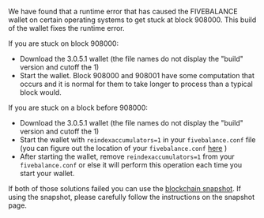 We have found that a runtime error that has caused the FIVEBALANCE wallet on certain operating systems to get stuck at block 908000. This build of the wallet fixes the runtime error.

If you are stuck on block 908000:
- Download the 3.0.5.1 wallet (the file names do not display the "build" version and cutoff the 1)
- Start the wallet. Block 908000 and 908001 have some computation that occurs and it is normal for them to take longer to process than a typical block would.

If you are stuck on a block before 908000:
- Download the 3.0.5.1 wallet (the file names do not display the "build" version and cutoff the 1)
- Start the wallet with `reindexaccumulators=1` in your `fivebalance.conf` file (you can figure out the location of your `fivebalance.conf` [here](https://fivebalance.freshdesk.com/support/solutions/articles/30000004664-where-are-my-wallet-dat-blockchain-and-configuration-conf-files-located-) )
- After starting the wallet, remove `reindexaccumulators=1` from your `fivebalance.conf` or else it will perform this operation each time you start your wallet.

If both of those solutions failed you can use the [blockchain snapshot](http://178.254.23.111/~pub/FIVEBALANCE/Daily-Snapshots-Html/FIVEBALANCE-Daily-Snapshots.html). If using the snapshot, please carefully follow the instructions on the snapshot page.